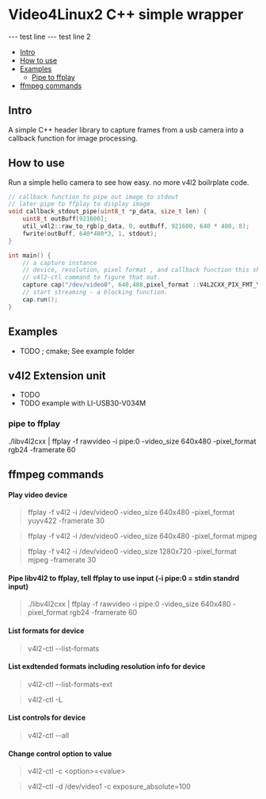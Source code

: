 # Video4Linux2 C++ simple wrapper

--- test line
--- test line 2

- [Intro](#Intro)
- [How to use](#How-to-use)
- [Examples](#examples)
  - [Pipe to ffplay](#pipe-to-ffplay)
- [ffmpeg commands](#ffmpeg-commands)


## Intro
A simple C++ header library to capture frames from a usb camera into a callback function for image processing.


## How to use

Run a simple hello camera to see how easy. no more v4l2 boilrplate code.
```cpp
// callback function to pipe out image to stdout 
// later pipe to ffplay to display image
void callback_stdout_pipe(uint8_t *p_data, size_t len) {
    uint8_t outBuff[921600];
    util_v4l2::raw_to_rgb(p_data, 0, outBuff, 921600, 640 * 480, 8);
    fwrite(outBuff, 640*480*3, 1, stdout);
}

int main() {
    // a capture instance 
    // device, resolution, pixel format , and callback function this should be known in advance you can use 
    // v4l2-ctl command to figure that out.
    capture cap("/dev/video0", 640,480,pixel_format ::V4L2CXX_PIX_FMT_YUYV,callback_stdout_pipe);
    // start streaming - a blocking function.
    cap.run();
}
```

## Examples
- TODO ; cmake; See example folder

## v4l2 Extension unit
- TODO 
- TODO example with LI-USB30-V034M

### pipe to ffplay
./libv4l2cxx | ffplay -f rawvideo -i pipe:0 -video_size 640x480 -pixel_format rgb24 -framerate 60


## ffmpeg commands

#### Play video device
> ffplay -f v4l2 -i /dev/video0 -video_size 640x480  -pixel_format yuyv422 -framerate 30

> ffplay -f v4l2 -i /dev/video0 -video_size 640x480  -pixel_format mjpeg

> ffplay -f v4l2 -i /dev/video0 -video_size 1280x720 -pixel_format mjpeg -framerate 30

#### Pipe libv4l2 to ffplay, tell ffplay to use input (-i pipe:0 = stdin standrd input) 
> ./libv4l2cxx | ffplay -f rawvideo -i pipe:0 -video_size 640x480 -pixel_format rgb24 -framerate 60

#### List formats for device
> v4l2-ctl --list-formats

#### List exdtended formats including resolution info for device
> v4l2-ctl --list-formats-ext

> v4l2-ctl -L

#### List controls for device
> v4l2-ctl --all 

#### Change control option to value
> v4l2-ctl -c \<option>=\<value>

> v4l2-ctl -d /dev/video1 -c exposure_absolute=100

